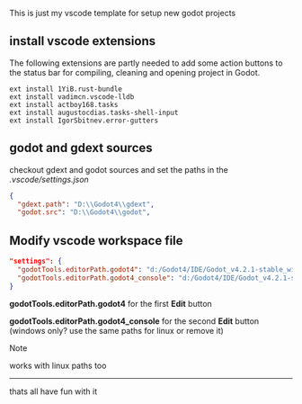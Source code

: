 This is just my vscode template for setup new godot projects

## install vscode extensions

The following extensions are partly needed to add some action buttons to the status bar for compiling, cleaning and opening project in Godot.

```
ext install 1YiB.rust-bundle
ext install vadimcn.vscode-lldb
ext install actboy168.tasks
ext install augustocdias.tasks-shell-input
ext install IgorSbitnev.error-gutters
```

## godot and gdext sources

checkout gdext and godot sources and set the paths in the *.vscode/settings.json*

```json
{
  "gdext.path": "D:\\Godot4\\gdext",
  "godot.src": "D:\\Godot4\\godot",
```

## Modify vscode workspace file
```json
"settings": {
  "godotTools.editorPath.godot4": "d:/Godot4/IDE/Godot_v4.2.1-stable_win64/Godot_v4.2.1-stable_win64.exe",
  "godotTools.editorPath.godot4_console": "d:/Godot4/IDE/Godot_v4.2.1-stable_win64/Godot_v4.2.1-stable_win64_console.exe"
}
```
**godotTools.editorPath.godot4** for the first **Edit** button

**godotTools.editorPath.godot4_console** for the second **Edit** button (windows only? use the same paths for linux or remove it)


> [!NOTE]
> works with linux paths too

---

thats all have fun with it
